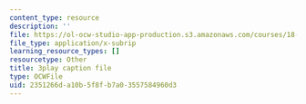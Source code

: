 ```yaml
---
content_type: resource
description: ''
file: https://ol-ocw-studio-app-production.s3.amazonaws.com/courses/18-086-mathematical-methods-for-engineers-ii-spring-2006/2351266da10b5f8fb7a03557584960d3_fpwsw7SdkyY.vtt
file_type: application/x-subrip
learning_resource_types: []
resourcetype: Other
title: 3play caption file
type: OCWFile
uid: 2351266d-a10b-5f8f-b7a0-3557584960d3
---
```

